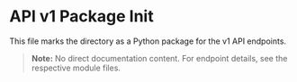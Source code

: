 # API v1 Package Init

This file marks the directory as a Python package for the v1 API endpoints.

> **Note:** No direct documentation content. For endpoint details, see the respective module files.
